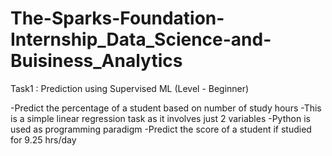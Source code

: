 # The-Sparks-Foundation-Internship_Data_Science-and-Buisiness_Analytics

Task1 : Prediction using Supervised ML (Level - Beginner)
 
-Predict the percentage of a student based on number of study hours
-This is a simple linear regression task as it involves just 2 variables
-Python is used as programming paradigm
-Predict the score of a student if studied for 9.25 hrs/day
